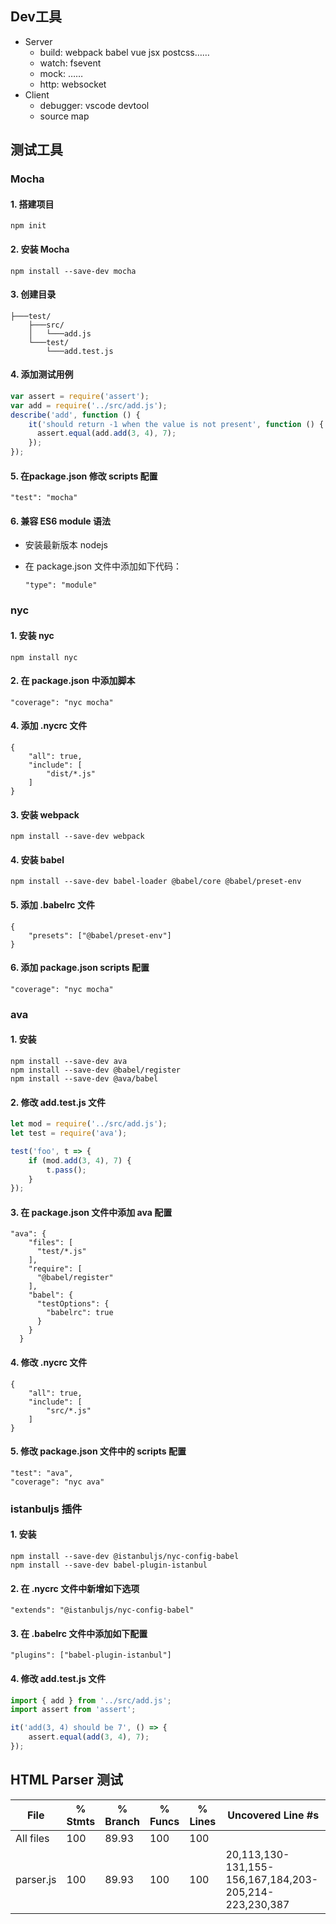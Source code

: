 ## Dev工具

- Server
  - build: webpack babel vue jsx postcss……
  - watch: fsevent
  - mock: ……
  - http: websocket
- Client
  - debugger: vscode devtool
  - source map

## 测试工具

### Mocha

#### 1. 搭建项目

```
npm init
```

#### 2. 安装 Mocha

```
npm install --save-dev mocha
```

#### 3. 创建目录

```
├───test/
    ├───src/
    │   └───add.js
    └───test/
        └───add.test.js
```

#### 4. 添加测试用例

```javascript
var assert = require('assert');
var add = require('../src/add.js');
describe('add', function () {
    it('should return -1 when the value is not present', function () {
      assert.equal(add.add(3, 4), 7);
    });
});
```

#### 5. 在package.json 修改 scripts 配置

```
"test": "mocha"
```

#### 6. 兼容 ES6 module 语法

- 安装最新版本 nodejs

- 在 package.json 文件中添加如下代码：

  ```
  "type": "module"
  ```

### nyc

#### 1. 安装 nyc

```
npm install nyc
```

#### 2. 在 package.json 中添加脚本

```
"coverage": "nyc mocha"
```

#### 4. 添加 .nycrc 文件

```
{
    "all": true,
    "include": [
        "dist/*.js"
    ]
}
```

#### 3. 安装 webpack

```
npm install --save-dev webpack
```

#### 4. 安装 babel

```
npm install --save-dev babel-loader @babel/core @babel/preset-env
```

#### 5. 添加 .babelrc 文件

```
{
    "presets": ["@babel/preset-env"]
}
```

#### 6. 添加 package.json scripts 配置

```
"coverage": "nyc mocha"
```

### ava

#### 1. 安装

```
npm install --save-dev ava
npm install --save-dev @babel/register
npm install --save-dev @ava/babel
```

#### 2. 修改 add.test.js 文件

```javascript
let mod = require('../src/add.js');
let test = require('ava');

test('foo', t => {
    if (mod.add(3, 4), 7) {
        t.pass();
    }
});
```

#### 3. 在 package.json 文件中添加 ava 配置

```
"ava": {
    "files": [
      "test/*.js"
    ],
    "require": [
      "@babel/register"
    ],
    "babel": {
      "testOptions": {
        "babelrc": true
      }
    }
  }
```

#### 4. 修改 .nycrc 文件

```
{
    "all": true,
    "include": [
        "src/*.js"
    ]
}
```

#### 5. 修改 package.json 文件中的 scripts 配置

```
"test": "ava",
"coverage": "nyc ava"
```

### istanbuljs 插件

#### 1. 安装

```
npm install --save-dev @istanbuljs/nyc-config-babel
npm install --save-dev babel-plugin-istanbul
```

#### 2. 在 .nycrc 文件中新增如下选项

```
"extends": "@istanbuljs/nyc-config-babel"
```

#### 3. 在 .babelrc 文件中添加如下配置

```
"plugins": ["babel-plugin-istanbul"]
```

#### 4. 修改 add.test.js 文件

```javascript
import { add } from '../src/add.js';
import assert from 'assert';

it('add(3, 4) should be 7', () => {
    assert.equal(add(3, 4), 7);
});
```

## HTML Parser 测试

| File      | % Stmts | % Branch | % Funcs | % Lines | Uncovered Line #s                                      |
| --------- | ------- | -------- | ------- | ------- | ------------------------------------------------------ |
| All files | 100     | 89.93    | 100     | 100     |                                                        |
| parser.js | 100     | 89.93    | 100     | 100     | 20,113,130-131,155-156,167,184,203-205,214-223,230,387 |

